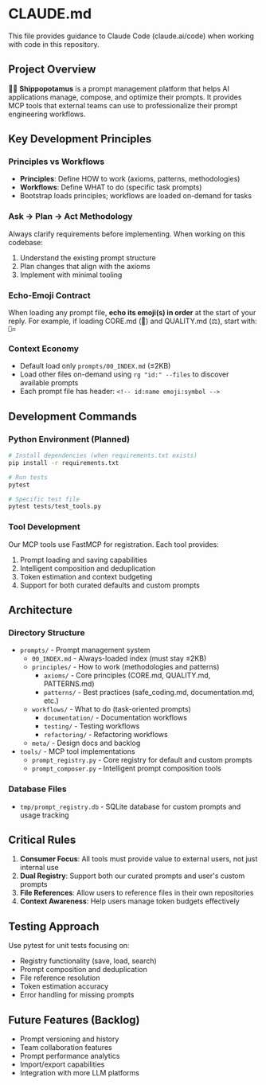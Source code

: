 # CLAUDE.md

This file provides guidance to Claude Code (claude.ai/code) when working with code in this repository.

## Project Overview

🚢🦛 **Shippopotamus** is a prompt management platform that helps AI applications manage, compose, and optimize their prompts. It provides MCP tools that external teams can use to professionalize their prompt engineering workflows.

## Key Development Principles

### Principles vs Workflows
- **Principles**: Define HOW to work (axioms, patterns, methodologies)
- **Workflows**: Define WHAT to do (specific task prompts)
- Bootstrap loads principles; workflows are loaded on-demand for tasks

### Ask → Plan → Act Methodology
Always clarify requirements before implementing. When working on this codebase:
1. Understand the existing prompt structure
2. Plan changes that align with the axioms
3. Implement with minimal tooling

### Echo-Emoji Contract
When loading any prompt file, **echo its emoji(s) in order** at the start of your reply. For example, if loading CORE.md (🧭) and QUALITY.md (⚖️), start with: `🧭⚖️`

### Context Economy
- Default load only `prompts/00_INDEX.md` (≤2KB)
- Load other files on-demand using `rg "id:" --files` to discover available prompts
- Each prompt file has header: `<!-- id:name emoji:symbol -->`

## Development Commands

### Python Environment (Planned)
```bash
# Install dependencies (when requirements.txt exists)
pip install -r requirements.txt

# Run tests
pytest

# Specific test file
pytest tests/test_tools.py
```

### Tool Development
Our MCP tools use FastMCP for registration. Each tool provides:
1. Prompt loading and saving capabilities
2. Intelligent composition and deduplication
3. Token estimation and context budgeting
4. Support for both curated defaults and custom prompts

## Architecture

### Directory Structure
- `prompts/` - Prompt management system
  - `00_INDEX.md` - Always-loaded index (must stay ≤2KB)
  - `principles/` - How to work (methodologies and patterns)
    - `axioms/` - Core principles (CORE.md, QUALITY.md, PATTERNS.md)
    - `patterns/` - Best practices (safe_coding.md, documentation.md, etc.)
  - `workflows/` - What to do (task-oriented prompts)
    - `documentation/` - Documentation workflows
    - `testing/` - Testing workflows
    - `refactoring/` - Refactoring workflows
  - `meta/` - Design docs and backlog
- `tools/` - MCP tool implementations
  - `prompt_registry.py` - Core registry for default and custom prompts
  - `prompt_composer.py` - Intelligent prompt composition tools

### Database Files
- `tmp/prompt_registry.db` - SQLite database for custom prompts and usage tracking

## Critical Rules

1. **Consumer Focus**: All tools must provide value to external users, not just internal use
2. **Dual Registry**: Support both our curated prompts and user's custom prompts
3. **File References**: Allow users to reference files in their own repositories
4. **Context Awareness**: Help users manage token budgets effectively

## Testing Approach

Use pytest for unit tests focusing on:
- Registry functionality (save, load, search)
- Prompt composition and deduplication
- File reference resolution
- Token estimation accuracy
- Error handling for missing prompts

## Future Features (Backlog)

- Prompt versioning and history
- Team collaboration features
- Prompt performance analytics
- Import/export capabilities
- Integration with more LLM platforms